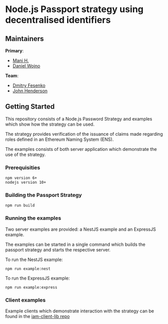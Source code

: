 # Node.js Passport strategy using decentralised identifiers


## Maintainers
**Primary**: 
 - [Mani H.](https://github.com/manihagh>)
 - [Daniel Wojno](https://github.com/dwojno>)
 
**Team**:
 - [Dmitry Fesenko](https://github.com/JGiter)
 - [John Henderson](https://github.com/jrhender)

## Getting Started

This repository consists of a Node.js Password Strategy and examples which show how the strategy can be used.

The strategy provides verification of the issuance of claims made regarding roles defined in an Ethereum Naming System (ENS).

The examples consists of both server application which demonstrate the use of the strategy.

### Prerequisities

```
npm version 6+
nodejs version 10+
```

### Building the Passport Strategy
```
npm run build
```

### Running the examples
Two server examples are provided: a NestJS example and an ExpressJS example.

The examples can be started in a single command which builds the passport strategy and starts the respective server.

To run the NestJS example:
```
npm run example:nest
```

To run the ExpressJS example:
```
npm run example:express
```

### Client examples
Example clients which demonstrate interaction with the strategy can be found in the [iam-client-lib repo](https://github.com/energywebfoundation/iam-client-lib/tree/develop/examples)